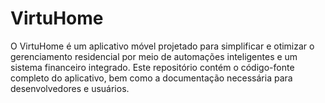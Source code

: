 # VirtuHome
O VirtuHome é um aplicativo móvel projetado para simplificar e otimizar o gerenciamento residencial por meio de automações inteligentes e um sistema financeiro integrado. Este repositório contém o código-fonte completo do aplicativo, bem como a documentação necessária para desenvolvedores e usuários.
